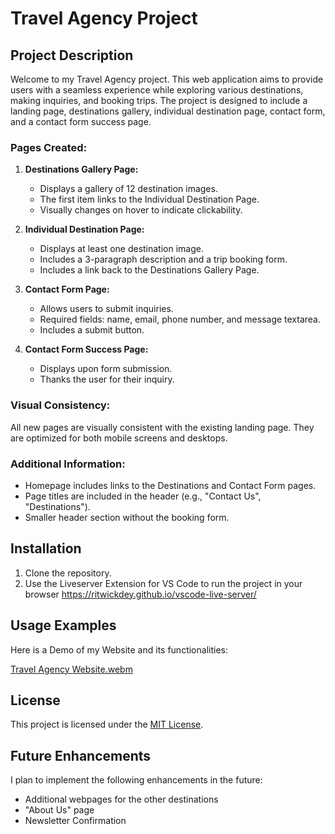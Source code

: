 # Travel Agency Project

## Project Description

Welcome to my Travel Agency project. 
This web application aims to provide users with a seamless experience while exploring various destinations, making inquiries, and booking trips. 
The project is designed to include a landing page, destinations gallery, individual destination page, contact form, and a contact form success page.


### Pages Created:

1. **Destinations Gallery Page:**
   - Displays a gallery of 12 destination images.
   - The first item links to the Individual Destination Page.
   - Visually changes on hover to indicate clickability.

2. **Individual Destination Page:**
   - Displays at least one destination image.
   - Includes a 3-paragraph description and a trip booking form.
   - Includes a link back to the Destinations Gallery Page.

3. **Contact Form Page:**
   - Allows users to submit inquiries.
   - Required fields: name, email, phone number, and message textarea.
   - Includes a submit button.

4. **Contact Form Success Page:**
   - Displays upon form submission.
   - Thanks the user for their inquiry.

### Visual Consistency:

All new pages are visually consistent with the existing landing page. They are optimized for both mobile screens and desktops.

### Additional Information:

- Homepage includes links to the Destinations and Contact Form pages.
- Page titles are included in the header (e.g., "Contact Us", "Destinations").
- Smaller header section without the booking form.

## Installation

1. Clone the repository.
2. Use the Liveserver Extension for VS Code to run the project in your browser https://ritwickdey.github.io/vscode-live-server/



## Usage Examples

Here is a Demo of my Website and its functionalities:

[Travel Agency Website.webm](https://github.com/TuringCollegeSubmissions/thuppe-FE.1.5/assets/105609640/663a2194-fb31-449a-bf1b-12664635843c)



## License

This project is licensed under the [MIT License](LICENSE.md).


## Future Enhancements

I plan to implement the following enhancements in the future:

- Additional webpages for the other destinations
- "About Us" page
- Newsletter Confirmation




